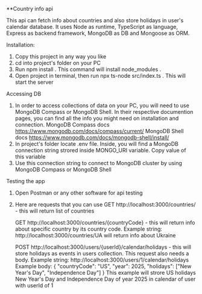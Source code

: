 **Country info api

This api can fetch info about countries and also store holidays in user's calendar database. It uses Node as runtime, TypeScript as language, Express as backend framework, MongoDB as DB and Mongoose as ORM.

Installation:
1) Copy this project in any way you like
2) cd into project's folder on your PC
3) Run npm install . This command will install node_modules .
4) Open project in terminal, then run npx ts-node src/index.ts . This will start the server

Accessing DB
1) In order to access collections of data on your PC, you will need to use MongoDB Compass or MongoDB Shell. In their respective documention pages, you can find all the info you might need on installation and connection.
   MongoDB Compass docs https://www.mongodb.com/docs/compass/current/
   MongoDB Shell docs https://www.mongodb.com/docs/mongodb-shell/install/
2) In project's folder locate .env file. Inside, you will find a MongoDB connection string strored inside MONGO_URI variable. Copy value of this variable
3) Use this connection string to connect to MongoDB cluster by using MongoDB Compass or MongoDB Shell

Testing the app
1) Open Postman or any other software for api testing
2) Here are requests that you can use
   GET http://localhost:3000/countries/   - this will return list of countries
   
   GET http://localhost:3000/countries/{countryCode}  - this will return info about specific country by its country code.
   Example string: http://localhost:3000/countries/UA will return info about Ukraine
   
   POST http://localhost:3000/users/{userId}/calendar/holidays  - this will store holidays as events in users collection. This request also needs a body.
   Example string: http://localhost:3000/users/1/calendar/holidays
   Example body: 
   {
    "countryCode": "US",
    "year": 2025,
    "holidays": ["New Year's Day", "Independence Day"]
  }
    This example will strore US holidays New Year's Day and Independence Day of year 2025 in calendar of user with userId of 1
